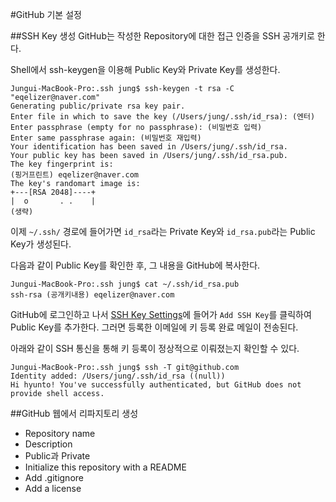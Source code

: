 #GitHub 기본 설정


##SSH Key 생성
GitHub는 작성한 Repository에 대한 접근 인증을 SSH 공개키로 한다.

Shell에서 ssh-keygen을 이용해 Public Key와 Private Key를 생성한다.

```less
Jungui-MacBook-Pro:.ssh jung$ ssh-keygen -t rsa -C "eqelizer@naver.com"
Generating public/private rsa key pair.
Enter file in which to save the key (/Users/jung/.ssh/id_rsa): (엔터)
Enter passphrase (empty for no passphrase): (비밀번호 입력)
Enter same passphrase again: (비밀번호 재입력)
Your identification has been saved in /Users/jung/.ssh/id_rsa.
Your public key has been saved in /Users/jung/.ssh/id_rsa.pub.
The key fingerprint is:
(핑거프린트) eqelizer@naver.com
The key's randomart image is:
+---[RSA 2048]----+
|  o       . .    |
(생략)
```

이제 `~/.ssh/` 경로에 들어가면 `id_rsa`라는 Private Key와 `id_rsa.pub`라는 Public Key가 생성된다.

다음과 같이 Public Key를 확인한 후, 그 내용을 GitHub에 복사한다.
```less
Jungui-MacBook-Pro:.ssh jung$ cat ~/.ssh/id_rsa.pub 
ssh-rsa (공개키내용) eqelizer@naver.com
```

GitHub에 로그인하고 나서 [SSH Key Settings](https://github.com/settings/ssh)에 들어가 `Add SSH Key`를 클릭하여 Public Key를 추가한다. 그러면 등록한 이메일에 키 등록 완료 메일이 전송된다.

아래와 같이 SSH 통신을 통해 키 등록이 정상적으로 이뤄졌는지 확인할 수 있다.

```less
Jungui-MacBook-Pro:.ssh jung$ ssh -T git@github.com
Identity added: /Users/jung/.ssh/id_rsa ((null))
Hi hyunto! You've successfully authenticated, but GitHub does not provide shell access.
```


##GitHub 웹에서 리파지토리 생성

* Repository name
* Description
* Public과 Private
* Initialize this repository with a README
* Add .gitignore
* Add a license